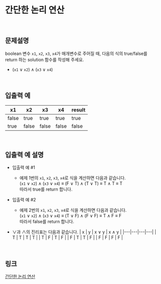 # 간단한 논리 연산

<br>

## 문제설명
boolean 변수 `x1`, `x2`, `x3`, `x4`가 매개변수로 주어질 때, 다음의 식의 true/false를 return 하는 solution 함수를 작성해 주세요.

- (`x1` ∨ `x2`) ∧ (`x3` ∨ `x4`)

<br>

## 입출력 예
| x1 | x2 | x3 | x4 | result |
|---|---|---|---|---|
| false | true | true | true | true |
| true | false | false | false | false |

<br>

## 입출력 예 설명
- 입출력 예 #1
    - 예제 1번의 `x1`, `x2`, `x3`, `x4`로 식을 계산하면 다음과 같습니다.<br>
    (`x1` ∨ `x2`) ∧ (`x3` ∨ `x4`) ≡ (F ∨ T) ∧ (T ∨ T) ≡ T ∧ T ≡ T<br>
    따라서 true를 return 합니다.

- 입출력 예 #2
    - 예제 2번의 `x1`, `x2`, `x3`, `x4`로 식을 계산하면 다음과 같습니다.<br>
    (`x1` ∨ `x2`) ∧ (`x3` ∨ `x4`) ≡ (T ∨ F) ∧ (F ∨ F) ≡ T ∧ F ≡ F<br>
    따라서 false를 return 합니다.

- ∨과 ∧의 진리표는 다음과 같습니다.
    | x | y | x ∨ y | x ∧ y |
    |---|---|---|---|
    | T | T | T | T |
    | T | F | T | F |
    | F | T | T | F |
    | F | F | F | F |

<br>

## 링크
[간단한 논리 연산](https://school.programmers.co.kr/learn/courses/30/lessons/181917)
